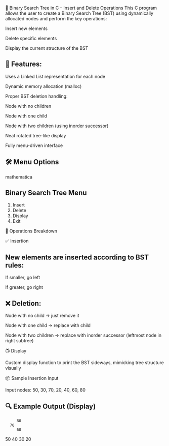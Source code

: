 🌲 Binary Search Tree in C – Insert and Delete Operations
This C program allows the user to create a Binary Search Tree (BST) using dynamically allocated nodes and perform the key operations:

Insert new elements

Delete specific elements

Display the current structure of the BST

🧠 Features:
------------
Uses a Linked List representation for each node

Dynamic memory allocation (malloc)

Proper BST deletion handling:

Node with no children

Node with one child

Node with two children (using inorder successor)

Neat rotated tree-like display

Fully menu-driven interface

🛠️ Menu Options
---------------
mathematica

 Binary Search Tree Menu
 -------------------------
 1. Insert
 2. Delete
 3. Display
 4. Exit

🔄 Operations Breakdown

✅ Insertion

New elements are inserted according to BST rules:
-------------------------------------------------
If smaller, go left

If greater, go right

❌ Deletion:
------------
Node with no child → just remove it

Node with one child → replace with child

Node with two children → replace with inorder successor (leftmost node in right subtree)

📺 Display

Custom display function to print the BST sideways, mimicking tree structure visually

📦 Sample Insertion Input

Input nodes: 50, 30, 70, 20, 40, 60, 80

🔍 Example Output (Display)
----------------------------

         80
      70
         60
   50
      40
   30
      20


